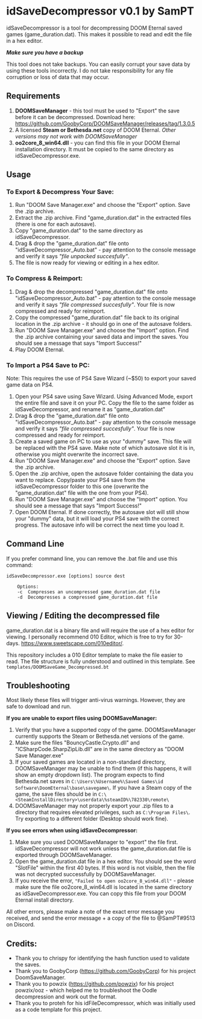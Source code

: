 # idSaveDecompressor v0.1 by SamPT

idSaveDecompressor is a tool for decompressing DOOM Eternal saved games (game_duration.dat). This makes it possible to read and edit the file in a hex editor. 

__*Make sure you have a backup*__

This tool does not take backups. You can easily corrupt your save data by using these tools incorrectly. I do not take responsibility for any file corruption or loss of data that may occur.

## Requirements

1. **DOOMSaveManager** - this tool must be used to "Export" the save before it can be decompressed. Download here: https://github.com/GoobyCorp/DOOMSaveManager/releases/tag/1.3.0.5
2. A licensed **Steam or Bethesda.net** copy of DOOM Eternal. *Other versions may not work with DOOMSaveManager*
3. **oo2core_8_win64.dll** - you can find this file in your DOOM Eternal installation directory. It must be copied to the same directory as idSaveDecompressor.exe.

## Usage 

### To Export & Decompress Your Save:

1. Run "DOOM Save Manager.exe" and choose the "Export" option. Save the .zip archive.
2. Extract the .zip archive. Find "game_duration.dat" in the extracted files (there is one for each autosave).
3. Copy "game_duration.dat" to the same directory as idSaveDecompressor.
4. Drag & drop the "game_duration.dat" file onto "idSaveDecompressor_Auto.bat" - pay attention to the console message and verify it says *"file unpacked succesfully"*.
5. The file is now ready for viewing or editing in a hex editor.


### To Compress & Reimport:

1. Drag & drop the decompressed "game_duration.dat" file onto "idSaveDecompressor_Auto.bat" - pay attention to the console message and verify it says *"file compressed succesfully"*. Your file is now compressed and ready for reimport.
2. Copy the compressed "game_duration.dat" file back to its original location in the .zip archive - it should go in one of the autosave folders. 
3. Run "DOOM Save Manager.exe" and choose the "Import" option. Find the .zip archive containing your saved data and import the saves. You should see a message that says "Import Success!"
4. Play DOOM Eternal.

### To Import a PS4 Save to PC:

Note: This requires the use of PS4 Save Wizard (~$50) to export your saved game data on PS4.

1. Open your PS4 save using Save Wizard. Using Advanced Mode, export the entire file and save it on your PC. Copy the file to the same folder as idSaveDecompressor, and rename it as "game_duration.dat"
2. Drag & drop the "game_duration.dat" file onto "idSaveDecompressor_Auto.bat" - pay attention to the console message and verify it says *"file compressed succesfully"*. Your file is now compressed and ready for reimport.
3. Create a saved game on PC to use as your "dummy" save. This file will be replaced with the PS4 save. Make note of which autosave slot it is in, otherwise you might overwrite the incorrect save.
4. Run "DOOM Save Manager.exe" and choose the "Export" option. Save the .zip archive. 
5. Open the .zip archive, open the autosave folder containing the data you want to replace. Copy/paste your PS4 save from the idSaveDecompressor folder to this one (overwrite the "game_duration.dat" file with the one from your PS4). 
6. Run "DOOM Save Manager.exe" and choose the "Import" option. You should see a message that says "Import Success!"
7. Open DOOM Eternal. If done correctly, the autosave slot will still show your "dummy" data, but it will load your PS4 save with the correct progress. The autosave info will be correct the next time you load it.

## Command Line

If you prefer command line, you can remove the .bat file and use this command:
```
idSaveDecompressor.exe [options] source dest

	Options:
	-c	Compresses an uncompressed game_duration.dat file
	-d	Decompresses a compressed game_duration.dat file
```

## Viewing / Editing the decompressed file

game_duration.dat is a binary file and will require the use of a hex editor for viewing. I personally recommend 010 Editor, which is free to try for 30-days. https://www.sweetscape.com/010editor/.

This repository includes a 010 Editor template to make the file easier to read. The file structure is fully understood and outlined in this template. See `templates/DOOMSaveGame_Decompressed.bt`

## Troubleshooting

Most likely these files will trigger anti-virus warnings. However, they are safe to download and run.

**If you are unable to export files using DOOMSaveManager:**

1. Verify that you have a supported copy of the game. DOOMSaveManager currently supports the Steam or Bethesda.net versions of the game.
2. Make sure the files "BouncyCastle.Crypto.dll" and "ICSharpCode.SharpZipLib.dll" are in the same directory as "DOOM Save Manager.exe"
3. If your saved games are located in a non-standard directory, DOOMSaveManager may be unable to find them (if this happens, it will show an empty dropdown list). The program expects to find Bethesda.net saves in `C:\Users\%Username%\Saved Games\id Software\DoomEternal\base\savegame\`. If you have a Steam copy of the game, the save files should be in `C:\<SteamInstallDirectory>\userdata\%steamID%\782330\remote\`
4. DOOMSaveManager may not properly export your .zip files to a directory that requires elevated privileges, such as `C:\Program Files\`. Try exporting to a different folder (Desktop should work fine).

**If you see errors when using idSaveDecompressor:** 

1. Make sure you used DOOMSaveManager to "export" the file first. idSaveDecompressor will not work unless the game_duration.dat file is exported through DOOMSaveManager.
2. Open the game_duration.dat file in a hex editor. You should see the word "SlotFile" within the first 40 bytes. If this word is not visible, then the file was not decrypted successfully by DOOMSaveManager.
3. If you receive the error, `"Failed to open oo2core_8_win64.dll"` - please make sure the file oo2core_8_win64.dll is located in the same directory as idSaveDecompressor.exe. You can copy this file from your DOOM Eternal install directory.

All other errors, please make a note of the exact error message you received, and send the error message + a copy of the file to @SamPT#9513 on Discord. 

## Credits:
- Thank you to chrispy for identifying the hash function used to validate the saves.
- Thank you to GoobyCorp (https://github.com/GoobyCorp) for his project DoomSaveManager.
- Thank you to powzix (https://github.com/powzix) for his project powzix/ooz - which helped me to troubleshoot the Oodle decompression and work out the format.
- Thank you to proteh for his idFileDecompressor, which was initially used as a code template for this project.
